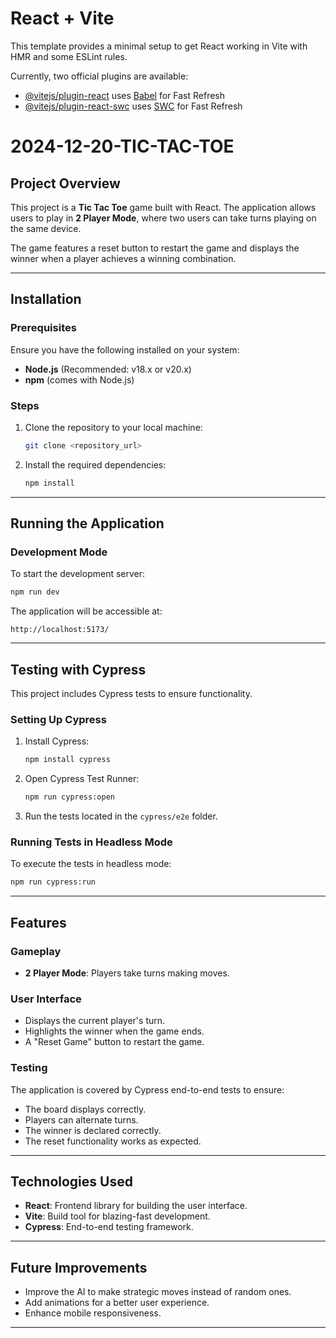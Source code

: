 # React + Vite

This template provides a minimal setup to get React working in Vite with HMR and some ESLint rules.

Currently, two official plugins are available:

- [@vitejs/plugin-react](https://github.com/vitejs/vite-plugin-react/blob/main/packages/plugin-react/README.md) uses [Babel](https://babeljs.io/) for Fast Refresh
- [@vitejs/plugin-react-swc](https://github.com/vitejs/vite-plugin-react-swc) uses [SWC](https://swc.rs/) for Fast Refresh


# 2024-12-20-TIC-TAC-TOE


## Project Overview  
This project is a **Tic Tac Toe** game built with React. The application allows users to play in **2 Player Mode**, where two users can take turns playing on the same device.  

The game features a reset button to restart the game and displays the winner when a player achieves a winning combination.

---

## Installation

### Prerequisites  
Ensure you have the following installed on your system:

- **Node.js** (Recommended: v18.x or v20.x)
- **npm** (comes with Node.js)

### Steps  
1. Clone the repository to your local machine:
   ```bash
   git clone <repository_url>
   ```

2. Install the required dependencies:
   ```bash
   npm install
   ```

---

## Running the Application

### Development Mode  
To start the development server:
```bash
npm run dev
```

The application will be accessible at:
```
http://localhost:5173/
```


---

## Testing with Cypress  
This project includes Cypress tests to ensure functionality.

### Setting Up Cypress  
1. Install Cypress:
   ```bash
   npm install cypress 
   ```

2. Open Cypress Test Runner:
   ```bash
   npm run cypress:open
   ```

3. Run the tests located in the `cypress/e2e` folder.

### Running Tests in Headless Mode  
To execute the tests in headless mode:
```bash
npm run cypress:run
```

---

## Features

### Gameplay  
- **2 Player Mode**: Players take turns making moves.

### User Interface  
- Displays the current player's turn.
- Highlights the winner when the game ends.
- A "Reset Game" button to restart the game.

### Testing  
The application is covered by Cypress end-to-end tests to ensure:
- The board displays correctly.
- Players can alternate turns.
- The winner is declared correctly.
- The reset functionality works as expected.

---

## Technologies Used  
- **React**: Frontend library for building the user interface.
- **Vite**: Build tool for blazing-fast development.
- **Cypress**: End-to-end testing framework.

---

## Future Improvements  
- Improve the AI to make strategic moves instead of random ones.
- Add animations for a better user experience.
- Enhance mobile responsiveness.

---